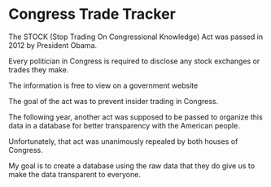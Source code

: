 # Congress Trade Tracker

The STOCK (Stop Trading On Congressional Knowledge) Act was passed in 2012 by President Obama. 

Every politician in Congress is required to disclose any stock exchanges or trades they make. 

The information is free to view on a government website

The goal of the act was to prevent insider trading in Congress. 

The following year, another act was supposed to be passed to organize this data in a database for better transparency with the American people. 

Unfortunately, that act was unanimously repealed by both houses of Congress.

My goal is to create a database using the raw data that they do give us to make the data transparent to everyone. 
